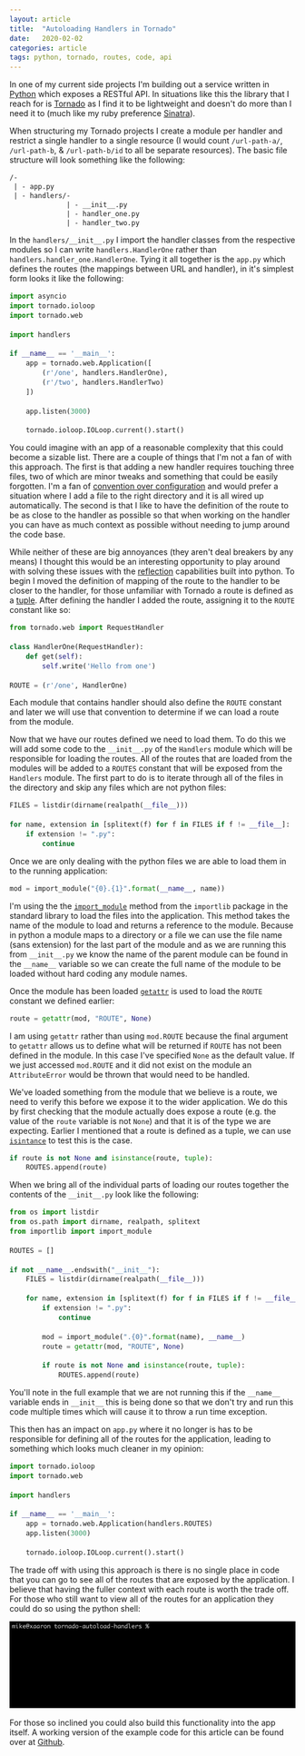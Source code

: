 ```yaml
---
layout: article
title:  "Autoloading Handlers in Tornado"
date:   2020-02-02
categories: article
tags: python, tornado, routes, code, api
---
```


In one of my current side projects I'm building out a service written in [Python](https://www.python.org/) which exposes a RESTful API. In situations like this the library that I reach for is [Tornado](https://www.tornadoweb.org/) as I find it to be lightweight and doesn't do more than I need it to (much like my ruby preference [Sinatra](http://sinatrarb.com/)).

When structuring my Tornado projects I create a module per handler and restrict a single handler to a single resource (I would count `/url-path-a/`, `/url-path-b`, & `/url-path-b/id` to all be separate resources). The basic file structure will look something like the following:

```
/-
 | - app.py
 | - handlers/-
              | - __init__.py
              | - handler_one.py
              | - handler_two.py
```

In the `handlers/__init__.py` I import the handler classes from the respective modules so I can write `handlers.HandlerOne` rather than `handlers.handler_one.HandlerOne`. Tying it all together is the `app.py` which defines the routes (the mappings between URL and handler), in it's simplest form looks it like the following:

```python
import asyncio
import tornado.ioloop
import tornado.web

import handlers

if __name__ == '__main__':
    app = tornado.web.Application([
        (r'/one', handlers.HandlerOne),
        (r'/two', handlers.HandlerTwo)
    ])

    app.listen(3000)

    tornado.ioloop.IOLoop.current().start()
```

You could imagine with an app of a reasonable complexity that this could become a sizable list. There are a couple of things that I'm not a fan of with this approach. The first is that adding a new handler requires touching three files, two of which are minor tweaks and something that could be easily forgotten. I'm a fan of [convention over configuration](https://en.wikipedia.org/wiki/Convention_over_configuration) and would prefer a situation where I add a file to the right directory and it is all wired up automatically. The second is that I like to have the definition of the route to be as close to the handler as possible so that when working on the handler you can have as much context as possible without needing to jump around the code base.

While neither of these are big annoyances (they aren't deal breakers by any means) I thought this would be an interesting opportunity to play around with solving these issues with the [reflection](https://en.wikipedia.org/wiki/Convention_over_configuration) capabilities built into python. To begin I moved the definition of mapping of the route to the handler to be closer to the handler, for those unfamiliar with Tornado a route is defined as a [tuple](https://docs.python.org/3/library/stdtypes.html?#tuples). After defining the handler I added the route, assigning it to the `ROUTE` constant like so:

```python
from tornado.web import RequestHandler

class HandlerOne(RequestHandler):
    def get(self):
        self.write('Hello from one')

ROUTE = (r'/one', HandlerOne)
```

Each module that contains handler should also define the `ROUTE` constant and later we will use that convention to determine if we can load a route from the module.

Now that we have our routes defined we need to load them. To do this we will add some code to the `__init__.py` of the `Handlers` module which will be responsible for loading the routes. All of the routes that are loaded from the modules will be added to a `ROUTES` constant that will be exposed from the `Handlers` module. The first part to do is to iterate through all of the files in the directory and skip any files which are not python files:

```python
FILES = listdir(dirname(realpath(__file__)))

for name, extension in [splitext(f) for f in FILES if f != __file__]:
    if extension != ".py":
        continue
```

Once we are only dealing with the python files we are able to load them in to the running application: 

```python
mod = import_module("{0}.{1}".format(__name__, name))
```

I'm using the the [`import_module`](https://docs.python.org/3/library/importlib.html#importlib.import_module) method from the `importlib` package in the standard library to load the files into the application. This method takes the name of the module to load and returns a reference to the module. Because in python a module maps to a directory or a file we can use the file name (sans extension) for the last part of the module and as we are running this from `__init__.py` we know the name of the parent module can be found in the `__name__` variable so we can create the full name of the module to be loaded without hard coding any module names.

Once the module has been loaded [`getattr`](https://docs.python.org/3/library/functions.html#getattr) is used to load the `ROUTE` constant we defined earlier:

```python
route = getattr(mod, "ROUTE", None)
```

I am using `getattr` rather than using `mod.ROUTE` because the final argument to `getattr` allows us to define what will be returned if `ROUTE` has not been defined in the module. In this case I've specified `None` as the default value. If we just accessed `mod.ROUTE` and it did not exist on the module an `AttributeError` would be thrown that would need to be handled.

We've loaded something from the module that we believe is a route, we need to verify this before we expose it to the wider application. We do this by first checking that the module actually does expose a route (e.g. the value of the `route` variable is not `None`) and that it is of the type we are expecting. Earlier I mentioned that a route is defined as a tuple, we can use [`isintance`](https://docs.python.org/3/library/functions.html?#isinstance) to test this is the case.

```python
if route is not None and isinstance(route, tuple):
    ROUTES.append(route)
```

When we bring all of the individual parts of loading our routes together the contents of the `__init__.py` look like the following:

```python
from os import listdir
from os.path import dirname, realpath, splitext
from importlib import import_module

ROUTES = []

if not __name__.endswith("__init__"):
    FILES = listdir(dirname(realpath(__file__)))

    for name, extension in [splitext(f) for f in FILES if f != __file__]:
        if extension != ".py":
            continue

        mod = import_module(".{0}".format(name), __name__)
        route = getattr(mod, "ROUTE", None)

        if route is not None and isinstance(route, tuple):
            ROUTES.append(route)
```

You'll note in the full example that we are not running this if the `__name__` variable ends in `__init__` this is being done so that we don't try and run this code multiple times which will cause it to throw a run time exception.

This then has an impact on `app.py` where it no longer is has to be responsible for defining all of the routes for the application, leading to something which looks much cleaner in my opinion:

```python
import tornado.ioloop
import tornado.web

import handlers

if __name__ == '__main__':
    app = tornado.web.Application(handlers.ROUTES)
    app.listen(3000)

    tornado.ioloop.IOLoop.current().start()
```

The trade off with using this approach is there is no single place in code that you can go to see all of the routes that are exposed by the application. I believe that having the fuller context with each route is worth the trade off. For those who still want to view all of the routes for an application they could do so using the python shell:

![](/images/autoloading-handlers-in-tornado/view-routes.gif)

For those so inclined you could also build this functionality into the app itself. A working version of the example code for this article can be found over at [Github](https://github.com/mlowen/tornado-autoload-handlers).

